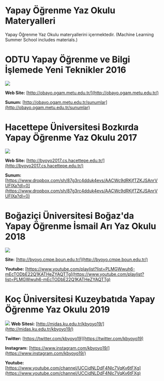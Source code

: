 # Yapay Öğrenme Yaz Okulu Materyalleri

Yapay Öğrenme Yaz Okulu materyallerini içermektedir. (Machine Learning Summer School includes materials.)

# ODTU Yapay Öğrenme ve Bilgi İşlemede Yeni Teknikler 2016
![](https://raw.githubusercontent.com/metinuslu/YapayOgrenmeYazOkulu/master/ODTU%20Yapay%20%C3%96%C4%9Frenme%20ve%20Bilgi%20%C4%B0%C5%9Flemede%20Yeni%20Teknikler%202017/ODTUYOBIYTYO2016.jpg)

**Web Site:** [http://obayo.ogam.metu.edu.tr/](http://obayo.ogam.metu.edu.tr/)

**Sunum:** [http://obayo.ogam.metu.edu.tr/sunumlar](http://obayo.ogam.metu.edu.tr/sunumlar)

# Hacettepe Üniversitesi Bozkırda Yapay Öğrenme Yaz Okulu 2017
![](https://raw.githubusercontent.com/metinuslu/YapayOgrenmeYazOkulu/master/Hacettepe%20%C3%9Cniversitesi%20Bozk%C4%B1rda%20Yapay%20%C3%96%C4%9Frenme%20Yaz%20Okulu%202016/HUBYOYO2017.jpg)

**Web Site:**  [http://byoyo2017.cs.hacettepe.edu.tr/](http://byoyo2017.cs.hacettepe.edu.tr/)

**Sunum:** [https://www.dropbox.com/sh/87g3rc4dduk4evs/AACWc9dRKjfTZKJSAnrVUFlXa?dl=0](https://www.dropbox.com/sh/87g3rc4dduk4evs/AACWc9dRKjfTZKJSAnrVUFlXa?dl=0)
# Boğaziçi Üniversitesi Boğaz'da Yapay Öğrenme İsmail Arı Yaz Okulu 2018

![](https://raw.githubusercontent.com/metinuslu/YapayOgrenmeYazOkulu/master/Bo%C4%9Fazi%C3%A7i%20%C3%9Cniversitesi%20Bo%C4%9Faz'da%20Yapay%20%C3%96%C4%9Frenme%20%C4%B0smail%20Ar%C4%B1%20Yaz%20Okulu%202018/BOBYOYO2018.jpg)

**Site:** [http://byoyo.cmpe.boun.edu.tr/](http://byoyo.cmpe.boun.edu.tr/)

**Youtube:** [https://www.youtube.com/playlist?list=PLMGWwuh6-mEcTODbE22Q1KATHeZYAQTTg](https://www.youtube.com/playlist?list=PLMGWwuh6-mEcTODbE22Q1KATHeZYAQTTg)

# Koç Üniversitesi Kuzeybatıda Yapay Öğrenme Yaz Okulu 2019
![](https://raw.githubusercontent.com/metinuslu/YapayOgrenmeYazOkulu/master/Ko%C3%A7%20%C3%9Cniversitesi%20Kuzeybat%C4%B1da%20Yapay%20%C3%96%C4%9Frenme%20Yaz%20Okulu%202019/KUKBYOYO2019.jpg)
**Web Sitesi:**  [http://midas.ku.edu.tr/kbyoyo19/](http://midas.ku.edu.tr/kbyoyo19/)

**Twitter:**  [https://twitter.com/kbyoyo19](https://twitter.com/kbyoyo19)

**Instagram:**  [https://www.instagram.com/kbyoyo19/](https://www.instagram.com/kbyoyo19/)

**Youtube:**  [https://www.youtube.com/channel/UCCidNLDdF4Nlc7VqKv6tFXg](https://www.youtube.com/channel/UCCidNLDdF4Nlc7VqKv6tFXg)
